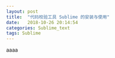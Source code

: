 ```yaml
---
layout: post
title:  "代码校验工具 Sublime 的安装与使用"
date:   2018-10-26 20:14:54
categories: Sublime_text
tags: Sublime
---
```

aaaa
